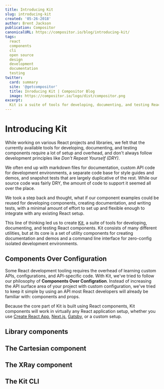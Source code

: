 ```yaml
---
title: Introducing Kit
slug: introducing-kit
created: '05-26-2018'
author: Brent Jackson
publication: Compositor
canonicalURL: https://compositor.io/blog/introducing-kit/
tags:
  react
  components
  cli
  open source
  design
  development
  documentation
  testing
twitter:
  card: summary
  site: '@getcompositor'
  title: Inroducing Kit | Compositor Blog
  image: https://compositor.io/logo/dist/compositor.png
excerpt:
  Kit is a suite of tools for developing, documenting, and testing React component libraries
---
```


# Introducing Kit

While working on various React projects and libraries,
we felt that the currently available tools for developing, documenting, and testing components require
a lot of setup and overhead, and don't always follow development principles like *Don't Repeat Yourself (DRY)*.

We often end up with markdown files for documentation, custom API code for development environments,
a separate code base for style guides and demos, and snapshot tests that are largely duplicative of the rest.
While our source code was fairly DRY, the amount of code to support it seemed all over the place.

We took a step back and thought, what if our component examples could be reused for developing components,
creating documentation, and writing tests,
with a minimal amount of effort to set up and flexible enough to integrate with any existing React setup.

This line of thinking led us to create [Kit][kit], a suite of tools for developing, documenting, and testing React components.
Kit consists of many different utilities, but at its core is a set of utility components for creating documentation and demos and a command line interface for zero-config isolated development environments.

## Components Over Configuration

Some React development tooling requires the overhead of learning custom APIs, configurations, and API-specific code.
With Kit, we've tried to follow our philosophy of **Components Over Configration**.
Instead of increasing the API surface area of your project with custom configuration,
we've tried to keep it simple by using an API most React developers will already be familiar with: components and props.

Because the core part of Kit is built using React components,
Kit components will work in virtually any React application setup,
whether you use [Create React App][cra], [Next.js][nextjs], [Gatsby][gatsby], or a custom setup.

## Library components

## The Cartesian component

## The XRay component

## The Kit CLI



<!--
- simple setup
- maximize code reuse
  - developing, documenting, and testing
    - components over configuration
- minimal api surface area
- works with any react setup

- Library
- XRay
- Cartesian
-->

[kit]: https://github.com/c8r/kit
[cra]: https://github.com/facebook/create-react-app
[nextjs]: https://github.com/zeit/next.js/
[gatsby]: https://github.com/gatsbyjs/gatsby
